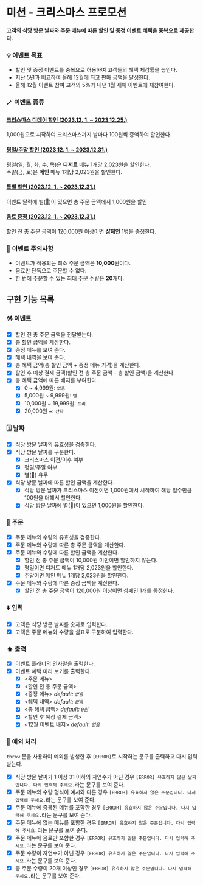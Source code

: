 # 미션 - 크리스마스 프로모션

<b>고객의 식당 방문 날짜와 주문 메뉴에 따른 할인 및 증정 이벤트 혜택을 중복으로 제공한다.</b>

### 💡 이벤트 목표

- 할인 및 증정 이벤트를 중복으로 허용하여 고객들의 혜택 체감률을 높인다.
- 지난 5년과 비교하여 올해 12월에 최고 판매 금액을 달성한다.
- 올해 12월 이벤트 참여 고객의 5%가 내년 1월 새해 이벤트에 재참여한다.

### 🪄 이벤트 종류

#### <u>크리스마스 디데이 할인 (2023.12. 1. ~ 2023.12.25.)</u>

1,000원으로 시작하여 크리스마스까지 날마다 100원씩 증액하여 할인한다.

#### <u>평일/주말 할인 (2023.12. 1. ~ 2023.12.31.)</u>

평일(일, 월, 화, 수, 목)은 <b>디저트</b> 메뉴 1개당 2,023원을 할인한다.
<br />
주말(금, 토)은 <b>메인</b> 메뉴 1개당 2,023원을 할인한다.

#### <u>특별 할인 (2023.12. 1. ~ 2023.12.31.)</u>

이벤트 달력에 별(🌟)이 있으면 총 주문 금액에서 1,000원을 할인

#### <u>음료 증정 (2023.12. 1. ~ 2023.12.31.)</u>

할인 전 총 주문 금액이 120,000원 이상이면 <b>샴페인</b> 1병을 증정한다.

### 🚨 이벤트 주의사항

- 이벤트가 적용되는 최소 주문 금액은 <b>10,000</b>원이다.
- 음료만 단독으로 주문할 수 없다.
- 한 번에 주문할 수 있는 최대 주문 수량은 <b>20</b>개다.

## 구현 기능 목록

### 🪅 이벤트

- [x] 할인 전 총 주문 금액을 전달받는다.
- [x] 총 할인 금액을 계산한다.
- [x] 증정 메뉴를 보여 준다.
- [x] 혜택 내역을 보여 준다.
- [x] 총 혜택 금액(총 할인 금액 + 증정 메뉴 가격)을 계산한다.
- [x] 할인 후 예상 결제 금액(할인 전 총 주문 금액 - 총 할인 금액)을 계산한다.
- [x] 총 혜택 금액에 따른 배지를 부여한다.
  - [x] 0 ~ 4,999원: `없음`
  - [x] 5,000원 ~ 9,999원: `별`
  - [x] 10,000원 ~ 19,999원: `트리`
  - [x] 20,000원 ~: `산타`

### 🗓️ 날짜

- [x] 식당 방문 날짜의 유효성을 검증한다.
- [x] 식당 방문 날짜를 구분한다.
  - [x] 크리스마스 이전/이후 여부
  - [x] 평일/주말 여부
  - [x] 별(🌟) 유무
- [x] 식당 방문 날짜에 따른 할인 금액을 계산한다.
  - [x] 식당 방문 날짜가 크리스마스 이전이면 1,000원에서 시작하여 해당 일수만큼 100원을 더해서 할인한다.
  - [x] 식당 방문 날짜에 별(🌟)이 있으면 1,000원을 할인한다.

### 📝 주문

- [x] 주문 메뉴와 수량의 유효성을 검증한다.
- [x] 주문 메뉴와 수량에 따른 총 주문 금액을 계산한다.
- [x] 주문 메뉴와 수량에 따른 할인 금액을 계산한다.
  - [x] 할인 전 총 주문 금액이 10,000원 미만이면 할인하지 않는다.
  - [x] 평일이면 디저트 메뉴 1개당 2,023원을 할인한다.
  - [x] 주말이면 메인 메뉴 1개당 2,023원을 할인한다.
- [x] 주문 메뉴와 수량에 따른 증정 금액을 계산한다.
  - [x] 할인 전 총 주문 금액이 120,000원 이상이면 샴페인 1개를 증정한다.

### ⬇️ 입력

- [x] 고객은 식당 방문 날짜를 숫자로 입력한다.
- [x] 고객은 주문 메뉴와 수량을 쉼표로 구분하여 입력한다.

### ⬆️ 출력

- [x] 이벤트 플래너의 인사말을 출력한다.
- [x] 이벤트 혜택 미리 보기를 출력한다.
  - [x] <주문 메뉴>
  - [x] <할인 전 총 주문 금액>
  - [x] <증정 메뉴> _default: `없음`_
  - [x] <혜택 내역> _default: `없음`_
  - [x] <총 혜택 금액> _default: `0원`_
  - [x] <할인 후 예상 결제 금액>
  - [x] <12월 이벤트 배지> _default: `없음`_

### 🐛 예외 처리

`throw` 문을 사용하여 예외를 발생한 후 `[ERROR]`로 시작하는 문구를 출력하고 다시 입력받는다.

- [x] 식당 방문 날짜가 1 이상 31 이하의 자연수가 아닌 경우 `[ERROR] 유효하지 않은 날짜입니다. 다시 입력해 주세요.`라는 문구를 보여 준다.
- [x] 주문 메뉴와 수량 형식이 예시와 다른 경우 `[ERROR] 유효하지 않은 주문입니다. 다시 입력해 주세요.`라는 문구를 보여 준다.
- [x] 주문 메뉴에 중복된 메뉴를 포함한 경우 `[ERROR] 유효하지 않은 주문입니다. 다시 입력해 주세요.`라는 문구를 보여 준다.
- [x] 주문 메뉴에 없는 메뉴를 포함한 경우 `[ERROR] 유효하지 않은 주문입니다. 다시 입력해 주세요.`라는 문구를 보여 준다.
- [x] 주문 메뉴에 음료만 포함한 경우 `[ERROR] 유효하지 않은 주문입니다. 다시 입력해 주세요.`라는 문구를 보여 준다.
- [x] 주문 수량이 자연수가 아닌 경우 `[ERROR] 유효하지 않은 주문입니다. 다시 입력해 주세요.`라는 문구를 보여 준다.
- [x] 총 주문 수량이 20개 이상인 경우 `[ERROR] 유효하지 않은 주문입니다. 다시 입력해 주세요.`라는 문구를 보여 준다.
